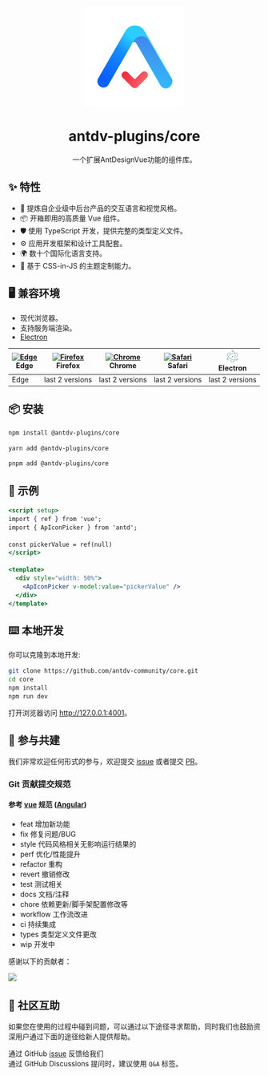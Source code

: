<p align="center">
  <a href="https://ant.design">
    <img width="200" src="https://raw.githubusercontent.com/antdv-community/.github/d30d2a8816e98676d96fcde1d0084a819f67f698/profile/logo.svg">
  </a>
</p>

<h1 align="center">antdv-plugins/core</h1>

<div align="center">

一个扩展AntDesignVue功能的组件库。

</div>

## ✨ 特性

- 🌈 提炼自企业级中后台产品的交互语言和视觉风格。
- 📦 开箱即用的高质量 Vue 组件。
- 🛡 使用 TypeScript 开发，提供完整的类型定义文件。
- ⚙️ 应用开发框架和设计工具配套。
- 🌍 数十个国际化语言支持。
- 🎨 基于 CSS-in-JS 的主题定制能力。

## 🖥 兼容环境

- 现代浏览器。
- 支持服务端渲染。
- [Electron](https://www.electronjs.org/)

| [<img src="https://raw.githubusercontent.com/alrra/browser-logos/master/src/edge/edge_48x48.png" alt="Edge" width="24px" height="24px" />](http://godban.github.io/browsers-support-badges/)<br>Edge | [<img src="https://raw.githubusercontent.com/alrra/browser-logos/master/src/firefox/firefox_48x48.png" alt="Firefox" width="24px" height="24px" />](http://godban.github.io/browsers-support-badges/)<br>Firefox | [<img src="https://raw.githubusercontent.com/alrra/browser-logos/master/src/chrome/chrome_48x48.png" alt="Chrome" width="24px" height="24px" />](http://godban.github.io/browsers-support-badges/)<br>Chrome | [<img src="https://raw.githubusercontent.com/alrra/browser-logos/master/src/safari/safari_48x48.png" alt="Safari" width="24px" height="24px" />](http://godban.github.io/browsers-support-badges/)<br>Safari | [<img src="https://raw.githubusercontent.com/alrra/browser-logos/master/src/electron/electron_48x48.png" alt="Electron" width="24px" height="24px" />](http://godban.github.io/browsers-support-badges/)<br>Electron |
| --- | --- | --- | --- | --- |
| Edge | last 2 versions | last 2 versions | last 2 versions | last 2 versions |

## 📦 安装

```bash
npm install @antdv-plugins/core
```

```bash
yarn add @antdv-plugins/core
```

```bash
pnpm add @antdv-plugins/core
```

## 🔨 示例

```jsx
<script setup>
import { ref } from 'vue';
import { ApIconPicker } from 'antd';

const pickerValue = ref(null)
</script>

<template>
  <div style="width: 50%">
    <ApIconPicker v-model:value="pickerValue" />
  </div>
</template>
```

## ⌨️ 本地开发

你可以克隆到本地开发:

```bash
git clone https://github.com/antdv-community/core.git
cd core
npm install
npm run dev
```

打开浏览器访问 <http://127.0.0.1:4001>。

## 🤝 参与共建

我们非常欢迎任何形式的参与，欢迎提交 [issue](https://github.com/antdv-community/core/issues) 或者提交 [PR](https://github.com/antdv-community/core/pulls)。

### Git 贡献提交规范

#### 参考 [vue](https://github.com/vuejs/vue/blob/dev/.github/COMMIT_CONVENTION.md) 规范 ([Angular](https://github.com/conventional-changelog/conventional-changelog/tree/master/packages/conventional-changelog-angular))

- feat 增加新功能
- fix 修复问题/BUG
- style 代码风格相关无影响运行结果的
- perf 优化/性能提升
- refactor 重构
- revert 撤销修改
- test 测试相关
- docs 文档/注释
- chore 依赖更新/脚手架配置修改等
- workflow 工作流改进
- ci 持续集成
- types 类型定义文件更改
- wip 开发中

感谢以下的贡献者：

<a href="https://github.com/antdv-community/core/graphs/contributors">
  <img src="https://contrib.rocks/image?repo=antdv-community/core&max=100&columns=15" />
</a>

## 👥 社区互助

如果您在使用的过程中碰到问题，可以通过以下途径寻求帮助，同时我们也鼓励资深用户通过下面的途径给新人提供帮助。

通过 GitHub [issue](https://github.com/antdv-community/core/issues) 反馈给我们  
通过 GitHub Discussions 提问时，建议使用 `Q&A` 标签。
